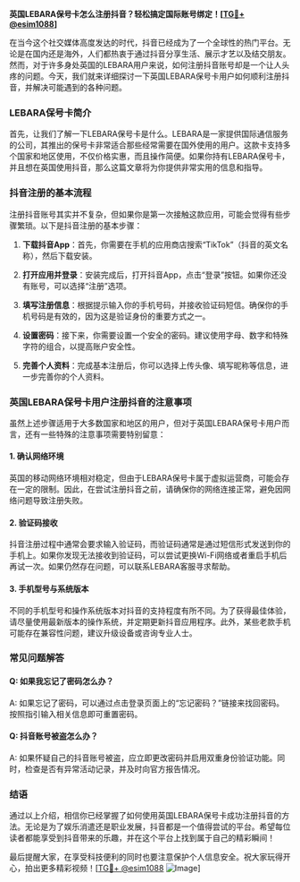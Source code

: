 **英国LEBARA保号卡怎么注册抖音？轻松搞定国际账号绑定！[[TG💪+ @esim1088](https://t.me/s/esim1088)]**

在当今这个社交媒体高度发达的时代，抖音已经成为了一个全球性的热门平台。无论是在国内还是海外，人们都热衷于通过抖音分享生活、展示才艺以及结交朋友。然而，对于许多身处英国的LEBARA用户来说，如何注册抖音账号却是一个让人头疼的问题。今天，我们就来详细探讨一下英国LEBARA保号卡用户如何顺利注册抖音，并解决可能遇到的各种问题。

### LEBARA保号卡简介

首先，让我们了解一下LEBARA保号卡是什么。LEBARA是一家提供国际通信服务的公司，其推出的保号卡非常适合那些经常需要在国外使用的用户。这款卡支持多个国家和地区使用，不仅价格实惠，而且操作简便。如果你持有LEBARA保号卡，并且想在英国使用抖音，那么这篇文章将为你提供非常实用的信息和指导。

### 抖音注册的基本流程

注册抖音账号其实并不复杂，但如果你是第一次接触这款应用，可能会觉得有些步骤繁琐。以下是抖音注册的基本步骤：

1. **下载抖音App**：首先，你需要在手机的应用商店搜索“TikTok”（抖音的英文名称），然后下载安装。
   
2. **打开应用并登录**：安装完成后，打开抖音App，点击“登录”按钮。如果你还没有账号，可以选择“注册”选项。

3. **填写注册信息**：根据提示输入你的手机号码，并接收验证码短信。确保你的手机号码是有效的，因为这是验证身份的重要方式之一。

4. **设置密码**：接下来，你需要设置一个安全的密码。建议使用字母、数字和特殊字符的组合，以提高账户安全性。

5. **完善个人资料**：完成基本注册后，你可以选择上传头像、填写昵称等信息，进一步完善你的个人资料。

### 英国LEBARA保号卡用户注册抖音的注意事项

虽然上述步骤适用于大多数国家和地区的用户，但对于英国LEBARA保号卡用户而言，还有一些特殊的注意事项需要特别留意：

#### 1. 确认网络环境
英国的移动网络环境相对稳定，但由于LEBARA保号卡属于虚拟运营商，可能会存在一定的限制。因此，在尝试注册抖音之前，请确保你的网络连接正常，避免因网络问题导致注册失败。

#### 2. 验证码接收
抖音注册过程中通常会要求输入验证码，而验证码通常是通过短信形式发送到你的手机上。如果你发现无法接收到验证码，可以尝试更换Wi-Fi网络或者重启手机后再试一次。如果仍然存在问题，可以联系LEBARA客服寻求帮助。

#### 3. 手机型号与系统版本
不同的手机型号和操作系统版本对抖音的支持程度有所不同。为了获得最佳体验，请尽量使用最新版本的操作系统，并定期更新抖音应用程序。此外，某些老款手机可能存在兼容性问题，建议升级设备或咨询专业人士。

### 常见问题解答

#### Q: 如果我忘记了密码怎么办？
A: 如果忘记了密码，可以通过点击登录页面上的“忘记密码？”链接来找回密码。按照指引输入相关信息即可重置密码。

#### Q: 抖音账号被盗怎么办？
A: 如果怀疑自己的抖音账号被盗，应立即更改密码并启用双重身份验证功能。同时，检查是否有异常活动记录，并及时向官方报告情况。

### 结语

通过以上介绍，相信你已经掌握了如何使用英国LEBARA保号卡成功注册抖音的方法。无论是为了娱乐消遣还是职业发展，抖音都是一个值得尝试的平台。希望每位读者都能享受到抖音带来的乐趣，并在这个平台上找到属于自己的精彩瞬间！

最后提醒大家，在享受科技便利的同时也要注意保护个人信息安全。祝大家玩得开心，拍出更多精彩视频！[[TG💪+ @esim1088](https://t.me/s/esim1088) ![Image](https://i.postimg.cc/4NQfJmqS/Snipaste-2025-05-13-00-14-12.png)]